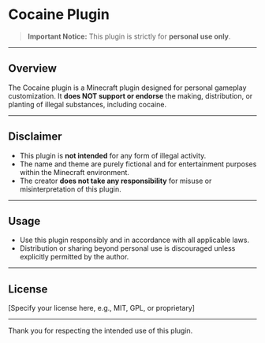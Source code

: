 # Cocaine Plugin

> **Important Notice:** This plugin is strictly for **personal use only**.

---

## Overview

The Cocaine plugin is a Minecraft plugin designed for personal gameplay customization. It **does NOT support or endorse** the making, distribution, or planting of illegal substances, including cocaine.

---

## Disclaimer

- This plugin is **not intended** for any form of illegal activity.
- The name and theme are purely fictional and for entertainment purposes within the Minecraft environment.
- The creator **does not take any responsibility** for misuse or misinterpretation of this plugin.

---

## Usage

- Use this plugin responsibly and in accordance with all applicable laws.
- Distribution or sharing beyond personal use is discouraged unless explicitly permitted by the author.

---

## License

[Specify your license here, e.g., MIT, GPL, or proprietary]

---

Thank you for respecting the intended use of this plugin.
